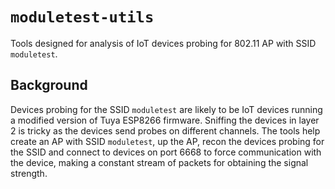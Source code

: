 # `moduletest-utils`
Tools designed for analysis of IoT devices probing for 802.11 AP with SSID `moduletest`.

## Background
Devices probing for the SSID `moduletest` are likely to be IoT devices running a modified version of Tuya ESP8266 firmware.
Sniffing the devices in layer 2 is tricky as the devices send probes on different channels.
The tools help create an AP with SSID `moduletest`, up the AP, recon the devices probing for the SSID and connect to devices on port 6668 to force communication with the device, making a constant stream of packets for obtaining the signal strength.
